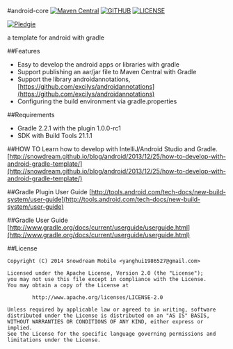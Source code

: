 #android-core
[![Maven Central](https://maven-badges.herokuapp.com/maven-central/com.github.snowdream.android.template/library/badge.svg)](https://maven-badges.herokuapp.com/maven-central/com.github.snowdream.android.template/library)
[![GITHUB](https://img.shields.io/github/issues/badges/android-gradle-template.svg)](https://github.com/SnowdreamFramework/android-gradle-template/issues)
[![LICENSE](https://img.shields.io/hexpm/l/plug.svg)](http://www.apache.org/licenses/LICENSE-2.0.html)

[![Pledgie](https://pledgie.com/campaigns/27475.png)](https://pledgie.com/campaigns/27475)

a template for android with gradle

##Features
* Easy to develop the android apps or libraries with gradle
* Support publishing an aar/jar file to Maven Central with Gradle
* Support the library androidannotations,[https://github.com/excilys/androidannotations](https://github.com/excilys/androidannotations)
* Configuring the build environment via gradle.properties

##Requirements
* Gradle 2.2.1 with the plugin 1.0.0-rc1
* SDK with Build Tools 21.1.1

##HOW TO
Learn how to develop with IntelliJ/Android Studio and Gradle.
[http://snowdream.github.io/blog/android/2013/12/25/how-to-develop-with-android-gradle-template/](http://snowdream.github.io/blog/android/2013/12/25/how-to-develop-with-android-gradle-template/)

##Gradle Plugin User Guide
[http://tools.android.com/tech-docs/new-build-system/user-guide](http://tools.android.com/tech-docs/new-build-system/user-guide)

##Gradle User Guide
[http://www.gradle.org/docs/current/userguide/userguide.html](http://www.gradle.org/docs/current/userguide/userguide.html)

##License
```
Copyright (C) 2014 Snowdream Mobile <yanghui1986527@gmail.com>

Licensed under the Apache License, Version 2.0 (the "License");
you may not use this file except in compliance with the License.
You may obtain a copy of the License at

        http://www.apache.org/licenses/LICENSE-2.0

Unless required by applicable law or agreed to in writing, software
distributed under the License is distributed on an "AS IS" BASIS,
WITHOUT WARRANTIES OR CONDITIONS OF ANY KIND, either express or implied.
See the License for the specific language governing permissions and
limitations under the License.
```